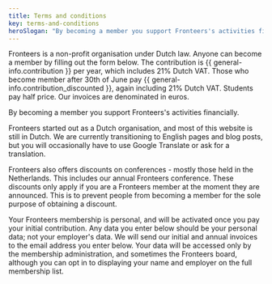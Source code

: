 ```yaml
---
title: Terms and conditions
key: terms-and-conditions
heroSlogan: "By becoming a member you support Fronteers's activities financially."
---
```


Fronteers is a non-profit organisation under Dutch law. Anyone can become a member by filling out the form below. The contribution is {{ general-info.contribution }} per year, which includes 21% Dutch VAT. Those who become member after 30th of June pay {{ general-info.contribution_discounted }}, again including 21% Dutch VAT. Students pay half price. Our invoices are denominated in euros.

By becoming a member you support Fronteers's activities financially.

Fronteers started out as a Dutch organisation, and most of this website is still in Dutch. We are currently transitioning to English pages and blog posts, but you will occasionally have to use Google Translate or ask for a translation.

Fronteers also offers discounts on conferences - mostly those held in the Netherlands. This includes our annual Fronteers conference. These discounts only apply if you are a Fronteers member at the moment they are announced. This is to prevent people from becoming a member for the sole purpose of obtaining a discount.

Your Fronteers membership is personal, and will be activated once you pay your initial contribution. Any data you enter below should be your personal data; not your employer's data. We will send our initial and annual invoices to the email address you enter below. Your data will be accessed only by the membership administration, and sometimes the Fronteers board, although you can opt in to displaying your name and employer on the full membership list.
